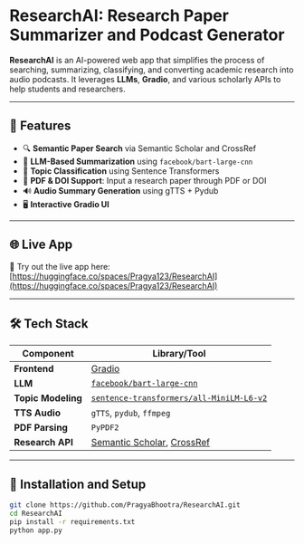 #  ResearchAI: Research Paper Summarizer and Podcast Generator

**ResearchAI** is an AI-powered web app that simplifies the process of searching, summarizing, classifying, and converting academic research into audio podcasts. It leverages **LLMs**, **Gradio**, and various scholarly APIs to help students and researchers.

---

## 🌟 Features

- 🔍 **Semantic Paper Search** via Semantic Scholar and CrossRef
- 📝 **LLM-Based Summarization** using `facebook/bart-large-cnn`
- 🧠 **Topic Classification** using Sentence Transformers
- 📂 **PDF & DOI Support**: Input a research paper through PDF or DOI
- 🔊 **Audio Summary Generation** using gTTS + Pydub
- 🖥️ **Interactive Gradio UI**

---

## 🌐 Live App

🔗 Try out the live app here: [https://huggingface.co/spaces/Pragya123/ResearchAI](https://huggingface.co/spaces/Pragya123/ResearchAI)

---

## 🛠️ Tech Stack

| Component         | Library/Tool                                                                 |
|------------------|-------------------------------------------------------------------------------|
| **Frontend**      | [Gradio](https://www.gradio.app/)                                            |
| **LLM**           | [`facebook/bart-large-cnn`](https://huggingface.co/facebook/bart-large-cnn) |
| **Topic Modeling**| [`sentence-transformers/all-MiniLM-L6-v2`](https://huggingface.co/sentence-transformers/all-MiniLM-L6-v2) |
| **TTS Audio**     | `gTTS`, `pydub`, `ffmpeg`                                                    |
| **PDF Parsing**   | `PyPDF2`                                                                     |
| **Research API**  | [Semantic Scholar](https://api.semanticscholar.org/), [CrossRef](https://api.crossref.org/) |

---

## 📂 Installation and Setup

```bash
git clone https://github.com/PragyaBhootra/ResearchAI.git
cd ResearchAI
pip install -r requirements.txt
python app.py




